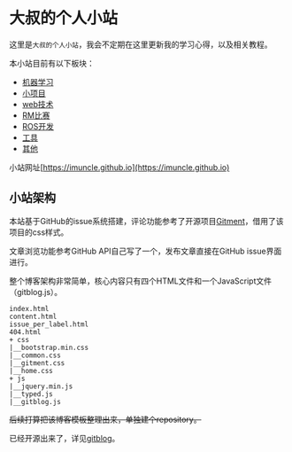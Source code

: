 # 大叔的个人小站
这里是`大叔的个人小站`，我会不定期在这里更新我的学习心得，以及相关教程。

本小站目前有以下板块：

- [机器学习](https://imuncle.github.io/issue_per_label.html?label=AI)
- [小项目](https://imuncle.github.io/issue_per_label.html?label=Project)
- [web技术](https://imuncle.github.io/issue_per_label.html?label=web)
- [RM比赛](https://imuncle.github.io/issue_per_label.html?label=RM)
- [ROS开发](https://imuncle.github.io/issue_per_label.html?label=ROS)
- [工具](https://imuncle.github.io/issue_per_label.html?label=tools)
- [其他](https://imuncle.github.io/issue_per_label.html?label=other)

小站网址[https://imuncle.github.io](https://imuncle.github.io)

## 小站架构
本站基于GitHub的issue系统搭建，评论功能参考了开源项目[Gitment](https://github.com/imsun/gitment)，借用了该项目的css样式。

文章浏览功能参考GitHub API自己写了一个，发布文章直接在GitHub issue界面进行。

整个博客架构非常简单，核心内容只有四个HTML文件和一个JavaScript文件（gitblog.js）。

```
index.html
content.html
issue_per_label.html
404.html
+ css
|__bootstrap.min.css
|__common.css
|__gitment.css
|__home.css
+ js
|__jquery.min.js
|__typed.js
|__gitblog.js
```

~~后续打算把该博客模板整理出来，单独建个repository。~~

已经开源出来了，详见[gitblog](https://github.com/imuncle/gitblog)。
